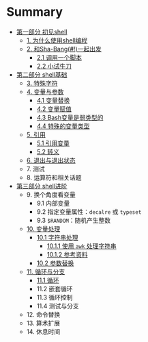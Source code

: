 # Summary

* [第一部分 初见shell](source/part1/part1.md)
	* [1. 为什么使用shell编程](source/part1/01_shell_programming.md)
	* [2. 和Sha-Bang(#!)一起出发](source/part1/02_starting_off_with_a_sha_bang.md)
		* [2.1 调用一个脚本](source/part1/02_1_invoking_the_script.md)
		* [2.2 小试牛刀](source/part1/02_2_preliminary_exercises.md)
* [第二部分 shell基础](source/part2/part2.md)
	* [3. 特殊字符](source/part2/03_special_characters.md)
	* [4. 变量与参数](source/part2/04_introduction_to_variables_and_parameters.md)
		* [4.1 变量替换](source/part2/04_1_variable_substitution.md) 
		* [4.2 变量赋值](source/part2/04_2_variable_assignment.md)
		* [4.3 Bash变量是弱类型的](source/part2/04_3_bash_variables_are_untyped.md)
		* [4.4 特殊的变量类型](source/part2/04_4_special_variable_types.md)
	* [5. 引用](source/part2/05_quoting.md)
		* [5.1 引用变量](source/part2/05_1_quoting_variables.md) 
		* [5.2 转义](source/part2/05_2_escaping.md)
	* [6. 退出与退出状态](source/part2/06_exit_and_exit_status.md)
	* 7\. 测试
	* 8\. 运算符和相关话题
* [第三部分 shell进阶](source/part3/part3.md)
	* 9\. 换个角度看变量
		* 9.1 内部变量
		* 9.2 指定变量属性：`decalre` 或 `typeset`
		* 9.3 `$RANDOM`：随机产生整数
	* [10. 变量处理](source/part3/10_manipulating_variables.md)
		* [10.1 字符串处理](source/part3/10_1_manipulating_strings.md)
			* [10.1.1 使用 `awk` 处理字符串](source/part3/10_1_1_manipulating_strings_using_awk.md)
			* [10.1.2 参考资料](source/part3/10_1_2_further_reference.md)
		* [10.2 参数替换](source/part3/10_2_parameter_substitution.md)
	* [11. 循环与分支](source/part3/11_loops_and_branches.md)
		* [11.1 循环](source/part3/11_1_loops.md)
		* 11.2 嵌套循环
		* 11.3 循环控制
		* 11.4 测试与分支
	* 12\. 命令替换
	* 13\. 算术扩展
	* 14\. 休息时间